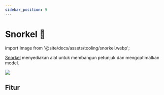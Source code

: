 ```yaml
---
sidebar_position: 9
---
```


# Snorkel 🚧

import Image from '@site/docs/assets/tooling/snorkel.webp';

[Snorkel](https://snorkel.ai/snorkel-flow-platform/foundation-model/) menyediakan alat untuk membangun petunjuk dan mengoptimalkan model.

<div style={{textAlign: 'center'}}>
  <img src={Image} style={{width: "750px"}} />
</div>

## Fitur
